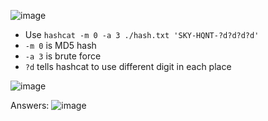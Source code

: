![image](https://github.com/user-attachments/assets/ebc8173d-cd3c-4384-81ff-5989dbfe024a)

- Use ```hashcat -m 0 -a 3 ./hash.txt 'SKY-HQNT-?d?d?d?d'```
- ```-m 0``` is MD5 hash
- ```-a 3``` is brute force
- ```?d``` tells hashcat to use different digit in each place

![image](https://github.com/user-attachments/assets/873d2ecd-f852-4cca-8679-cda35b2c0221)

Answers:
![image](https://github.com/user-attachments/assets/bef68719-bc11-4629-912f-3763bded4325)

